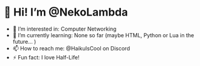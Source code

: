 # 👋 Hi! I’m @NekoLambda
- 👀 I’m interested in: Computer Networking
- 🌱 I’m currently learning: None so far (maybe HTML, Python or Lua in the future... )
- 📫 How to reach me: @HaikuIsCool on Discord
- ⚡ Fun fact: I love Half-Life!

<!---
NekoLambda/NekoLambda is a ✨ special ✨ repository because its `README.md` (this file) appears on your GitHub profile.
You can click the Preview link to take a look at your changes.
--->
